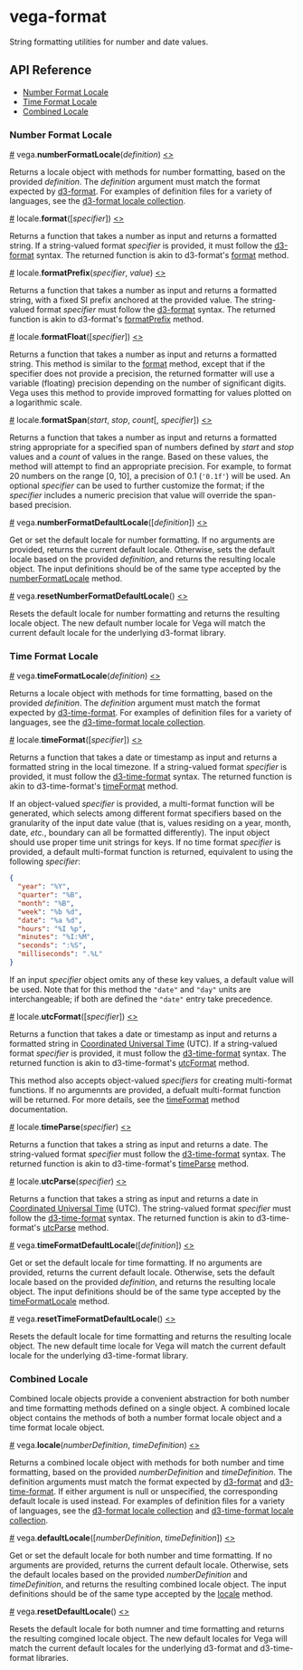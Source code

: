 # vega-format

String formatting utilities for number and date values.

## API Reference

- [Number Format Locale](#number-format-locale)
- [Time Format Locale](#time-format-locale)
- [Combined Locale](#combined-locale)

### Number Format Locale

<a name="numberFormatLocale" href="#numberFormatLocale">#</a>
vega.<b>numberFormatLocale</b>(<i>definition</i>)
[<>](https://github.com/vega/vega/blob/master/packages/vega-format/src/number.js "Source")

Returns a locale object with methods for number formatting, based on the provided *definition*. The *definition* argument must match the format expected by [d3-format](https://github.com/d3/d3-format#formatLocale). For examples of definition files for a variety of languages, see the [d3-format locale collection](https://github.com/d3/d3-format/tree/master/locale).

<a name="format" href="#format">#</a>
locale.<b>format</b>([<i>specifier</i>])
[<>](https://github.com/vega/vega/blob/master/packages/vega-format/src/number.js "Source")

Returns a function that takes a number as input and returns a formatted string. If a string-valued format _specifier_ is provided, it must follow the [d3-format](https://github.com/d3/d3-format/#locale_format) syntax. The returned function is akin to d3-format's [format](https://github.com/d3/d3-format/#format) method.

<a name="formatPrefix" href="#formatPrefix">#</a>
locale.<b>formatPrefix</b>(<i>specifier</i>, <i>value</i>)
[<>](https://github.com/vega/vega/blob/master/packages/vega-format/src/number.js "Source")

Returns a function that takes a number as input and returns a formatted string, with a fixed SI prefix anchored at the provided value. The string-valued format _specifier_ must follow the [d3-format](https://github.com/d3/d3-format/#locale_format) syntax. The returned function is akin to d3-format's [formatPrefix](https://github.com/d3/d3-format/#formatPrefix) method.

<a name="formatFloat" href="#formatFloat">#</a>
locale.<b>formatFloat</b>([<i>specifier</i>])
[<>](https://github.com/vega/vega/blob/master/packages/vega-format/src/number.js "Source")

Returns a function that takes a number as input and returns a formatted string. This method is similar to the [format](#format) method, except that if the specifier does not provide a precision, the returned formatter will use a variable (floating) precision depending on the number of significant digits. Vega uses this method to provide improved formatting for values plotted on a logarithmic scale.

<a name="formatSpan" href="#formatSpan">#</a>
locale.<b>formatSpan</b>(<i>start</i>, <i>stop</i>, <i>count</i>[, <i>specifier</i>])
[<>](https://github.com/vega/vega/blob/master/packages/vega-format/src/number.js "Source")

Returns a function that takes a number as input and returns a formatted string appropriate for a specified span of numbers defined by *start* and *stop* values and a *count* of values in the range. Based on these values, the method will attempt to find an appropriate precision. For example, to format 20 numbers on the range [0, 10], a precision of 0.1 (`'0.1f'`) will be used. An optional *specifier* can be used to further customize the format; if the *specifier* includes a numeric precision that value will override the span-based precision.

<a name="numberFormatDefaultLocale" href="#numberFormatDefaultLocale">#</a>
vega.<b>numberFormatDefaultLocale</b>([<i>definition</i>])
[<>](https://github.com/vega/vega/blob/master/packages/vega-format/src/number.js "Source")

Get or set the default locale for number formatting. If no arguments are provided, returns the current default locale. Otherwise, sets the default locale based on the provided *definition*, and returns the resulting locale object. The input definitions should be of the same type accepted by the [numberFormatLocale](#numberFormatLocale) method.

<a name="resetNumberFormatDefaultLocale" href="#resetNumberFormatDefaultLocale">#</a>
vega.<b>resetNumberFormatDefaultLocale</b>()
[<>](https://github.com/vega/vega/blob/master/packages/vega-format/src/number.js "Source")

Resets the default locale for number formatting and returns the resulting locale object. The new default number locale for Vega will match the current default locale for the underlying d3-format library.

### Time Format Locale

<a name="timeFormatLocale" href="#timeFormatLocale">#</a>
vega.<b>timeFormatLocale</b>(<i>definition</i>)
[<>](https://github.com/vega/vega/blob/master/packages/vega-format/src/time.js "Source")

Returns a locale object with methods for time formatting, based on the provided *definition*. The *definition* argument must match the format expected by [d3-time-format](https://github.com/d3/d3-time-format#timeFormatLocale). For examples of definition files for a variety of languages, see the [d3-time-format locale collection](https://github.com/d3/d3-time-format/tree/master/locale).

<a name="timeFormat" href="#timeFormat">#</a>
locale.<b>timeFormat</b>([<i>specifier</i>])
[<>](https://github.com/vega/vega/blob/master/packages/vega-format/src/time.js "Source")

Returns a function that takes a date or timestamp as input and returns a formatted string in the local timezone. If a string-valued format _specifier_ is provided, it must follow the [d3-time-format](https://github.com/d3/d3-time-format/#locale_format) syntax. The returned function is akin to d3-time-format's [timeFormat](https://github.com/d3/d3-time-format/#timeFormat) method.

If an object-valued _specifier_ is provided, a multi-format function will be generated, which selects among different format specifiers based on the granularity of the input date value (that is, values residing on a year, month, date, _etc._, boundary can all be formatted differently). The input object should use proper time unit strings for keys. If no time format _specifier_ is provided, a default multi-format function is returned, equivalent to using the following _specifier_:

```json
{
  "year": "%Y",
  "quarter": "%B",
  "month": "%B",
  "week": "%b %d",
  "date": "%a %d",
  "hours": "%I %p",
  "minutes": "%I:%M",
  "seconds": ":%S",
  "milliseconds": ".%L"
}
```

If an input _specifier_ object omits any of these key values, a default value will be used. Note that for this method the `"date"` and `"day"` units are interchangeable; if both are defined the `"date"` entry take precedence.

<a name="utcFormat" href="#utcFormat">#</a>
locale.<b>utcFormat</b>([<i>specifier</i>])
[<>](https://github.com/vega/vega/blob/master/packages/vega-format/src/time.js "Source")

Returns a function that takes a date or timestamp as input and returns a formatted string in [Coordinated Universal Time](https://en.wikipedia.org/wiki/Coordinated_Universal_Time) (UTC). If a string-valued format _specifier_ is provided, it must follow the [d3-time-format](https://github.com/d3/d3-time-format/#locale_format) syntax. The returned function is akin to d3-time-format's [utcFormat](https://github.com/d3/d3-time-format/#utcFormat) method.

This method also accepts object-valued _specifiers_ for creating multi-format functions. If no argumennts are provided, a defualt multi-format function will be returned. For more details, see the [timeFormat](#timeFormat) method documentation.

<a name="timeParse" href="#timeParse">#</a>
locale.<b>timeParse</b>(<i>specifier</i>)
[<>](https://github.com/vega/vega/blob/master/packages/vega-format/src/time.js "Source")

Returns a function that takes a string as input and returns a date. The string-valued format _specifier_ must follow the [d3-time-format](https://github.com/d3/d3-time-format/#locale_format) syntax. The returned function is akin to d3-time-format's [timeParse](https://github.com/d3/d3-time-format/#timeParse) method.

<a name="utcParse" href="#utcParse">#</a>
locale.<b>utcParse</b>(<i>specifier</i>)
[<>](https://github.com/vega/vega/blob/master/packages/vega-format/src/time.js "Source")

Returns a function that takes a string as input and returns a date in [Coordinated Universal Time](https://en.wikipedia.org/wiki/Coordinated_Universal_Time) (UTC). The string-valued format _specifier_ must follow the [d3-time-format](https://github.com/d3/d3-time-format/#locale_format) syntax. The returned function is akin to d3-time-format's [utcParse](https://github.com/d3/d3-time-format/#utcParse) method.

<a name="timeFormatDefaultLocale" href="#timeFormatDefaultLocale">#</a>
vega.<b>timeFormatDefaultLocale</b>([<i>definition</i>])
[<>](https://github.com/vega/vega/blob/master/packages/vega-format/src/time.js "Source")

Get or set the default locale for time formatting. If no arguments are provided, returns the current default locale. Otherwise, sets the default locale based on the provided *definition*, and returns the resulting locale object. The input definitions should be of the same type accepted by the [timeFormatLocale](#timeFormatLocale) method.

<a name="resetTimeFormatDefaultLocale" href="#resetTimeFormatDefaultLocale">#</a>
vega.<b>resetTimeFormatDefaultLocale</b>()
[<>](https://github.com/vega/vega/blob/master/packages/vega-format/src/time.js "Source")

Resets the default locale for time formatting and returns the resulting locale object. The new default time locale for Vega will match the current default locale for the underlying d3-time-format library.

### Combined Locale

Combined locale objects provide a convenient abstraction for both number and time formatting methods defined on a single object. A combined locale object contains the methods of both a number format locale object and a time format locale object.

<a name="locale" href="#locale">#</a>
vega.<b>locale</b>(<i>numberDefinition</i>, <i>timeDefinition</i>)
[<>](https://github.com/vega/vega/blob/master/packages/vega-format/src/locale.js "Source")

Returns a combined locale object with methods for both number and time formatting, based on the provided *numberDefinition* and *timeDefinition*. The definition arguments must match the format expected by [d3-format](https://github.com/d3/d3-format#formatLocale) and [d3-time-format](https://github.com/d3/d3-time-format#timeFormatLocale). If either argument is null or unspecified, the corresponding default locale is used instead. For examples of definition files for a variety of languages, see the [d3-format locale collection](https://github.com/d3/d3-format/tree/master/locale) and [d3-time-format locale collection](https://github.com/d3/d3-time-format/tree/master/locale).

<a name="defaultLocale" href="#defaultLocale">#</a>
vega.<b>defaultLocale</b>([<i>numberDefinition</i>, <i>timeDefinition</i>])
[<>](https://github.com/vega/vega/blob/master/packages/vega-format/src/locale.js "Source")

Get or set the default locale for both number and time formatting. If no arguments are provided, returns the current default locale. Otherwise, sets the default locales based on the provided *numberDefinition* and *timeDefinition*, and returns the resulting combined locale object. The input definitions should be of the same type accepted by the [locale](#locale) method.

<a name="resetDefaultLocale" href="#resetDefaultLocale">#</a>
vega.<b>resetDefaultLocale</b>()
[<>](https://github.com/vega/vega/blob/master/packages/vega-format/src/locale.js "Source")

Resets the default locale for both numner and time formatting and returns the resulting comgined locale object. The new default locales for Vega will match the current default locales for the underlying d3-format and d3-time-format libraries.
